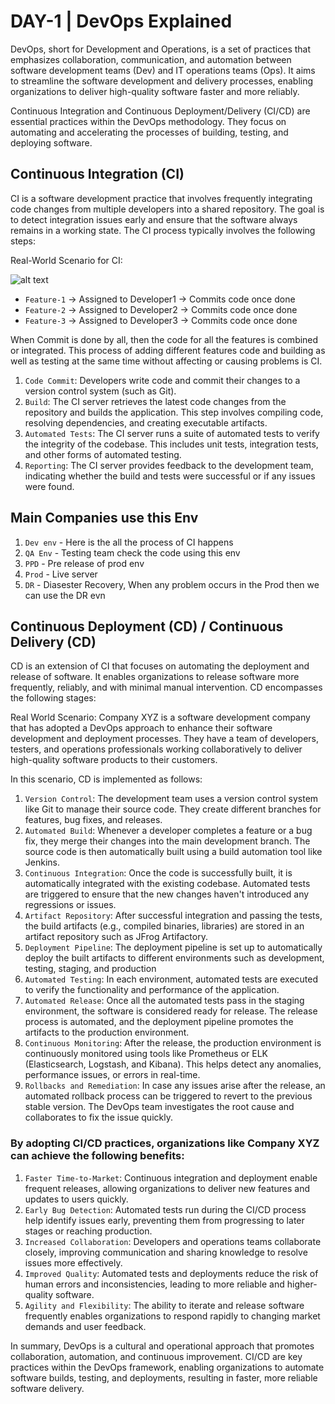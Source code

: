 # DAY-1 | DevOps Explained

DevOps, short for Development and Operations, is a set of practices that emphasizes collaboration, communication, and automation between software development teams (Dev) and IT operations teams (Ops). It aims to streamline the software development and delivery processes, enabling organizations to deliver high-quality software faster and more reliably.

Continuous Integration and Continuous Deployment/Delivery (CI/CD) are essential practices within the DevOps methodology. They focus on automating and accelerating the processes of building, testing, and deploying software.



## Continuous Integration (CI)

CI is a software development practice that involves frequently integrating code changes from multiple developers into a shared repository. The goal is to detect integration issues early and ensure that the software always remains in a working state. The CI process typically involves the following steps:

Real-World Scenario for CI:

![alt text](https://github.com/jaiswaladi246/30-Days-Of-DevOps/blob/main/Images/1.png?raw=true)
- `Feature-1` → Assigned to Developer1 → Commits code once done
- `Feature-2` → Assigned to Developer2 → Commits code once done
- `Feature-3` → Assigned to Developer3 → Commits code once done

When Commit is done by all, then the code for all the features is combined or integrated. This process of adding different features code and building as well as testing at the same time without affecting or causing problems is CI.

1. `Code Commit`: Developers write code and commit their changes to a version control system (such as Git).
2. `Build`: The CI server retrieves the latest code changes from the repository and builds the application. This step involves compiling code, resolving dependencies, and creating executable artifacts.
3. `Automated Tests`: The CI server runs a suite of automated tests to verify the integrity of the codebase. This includes unit tests, integration tests, and other forms of automated testing.
4. `Reporting`: The CI server provides feedback to the development team, indicating whether the build and tests were successful or if any issues were found.

## Main Companies use this Env 
1. `Dev env` - Here is the all the process of CI happens
2. `QA Env` - Testing team check the code using this env
3. `PPD` - Pre release of prod env
4. `Prod` - Live server
5. `DR` -  Diasester Recovery, When any problem occurs in the Prod then we can use the DR evn 

## Continuous Deployment (CD) / Continuous Delivery (CD)

CD is an extension of CI that focuses on automating the deployment and release of software. It enables organizations to release software more frequently, reliably, and with minimal manual intervention. CD encompasses the following stages:

Real World Scenario:
Company XYZ is a software development company that has adopted a DevOps approach to enhance their software development and deployment processes. They have a team of developers, testers, and operations professionals working collaboratively to deliver high-quality software products to their customers.

In this scenario, CD is implemented as follows:

1. `Version Control`: The development team uses a version control system like Git to manage their source code. They create different branches for features, bug fixes, and releases.
2. `Automated Build`: Whenever a developer completes a feature or a bug fix, they merge their changes into the main development branch. The source code is then automatically built using a build automation tool like Jenkins.
3. `Continuous Integration`: Once the code is successfully built, it is automatically integrated with the existing codebase. Automated tests are triggered to ensure that the new changes haven't introduced any regressions or issues.
4. `Artifact Repository`: After successful integration and passing the tests, the build artifacts (e.g., compiled binaries, libraries) are stored in an artifact repository such as JFrog Artifactory.
5. `Deployment Pipeline`: The deployment pipeline is set up to automatically deploy the built artifacts to different environments such as development, testing, staging, and production
6. `Automated Testing`: In each environment, automated tests are executed to verify the functionality and performance of the application.
7. `Automated Release`: Once all the automated tests pass in the staging environment, the software is considered ready for release. The release process is automated, and the deployment pipeline promotes the artifacts to the production environment.
8. `Continuous Monitoring`: After the release, the production environment is continuously monitored using tools like Prometheus or ELK (Elasticsearch, Logstash, and Kibana). This helps detect any anomalies, performance issues, or errors in real-time.
9. `Rollbacks and Remediation`: In case any issues arise after the release, an automated rollback process can be triggered to revert to the previous stable version. The DevOps team investigates the root cause and collaborates to fix the issue quickly.


### By adopting CI/CD practices, organizations like Company XYZ can achieve the following benefits: ###

1. `Faster Time-to-Market`: Continuous integration and deployment enable frequent releases, allowing organizations to deliver new features and updates to users quickly.
2. `Early Bug Detection`: Automated tests run during the CI/CD process help identify issues early, preventing them from progressing to later stages or reaching production.
3. `Increased Collaboration`: Developers and operations teams collaborate closely, improving communication and sharing knowledge to resolve issues more effectively.
4. `Improved Quality`: Automated tests and deployments reduce the risk of human errors and inconsistencies, leading to more reliable and higher-quality software.
5. `Agility and Flexibility`: The ability to iterate and release software frequently enables organizations to respond rapidly to changing market demands and user feedback.

In summary, DevOps is a cultural and operational approach that promotes collaboration, automation, and continuous improvement. CI/CD are key practices within the DevOps framework, enabling organizations to automate software builds, testing, and deployments, resulting in faster, more reliable software delivery.
